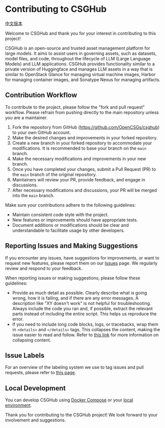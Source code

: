 Contributing to CSGHub
=======================

[中文版本](/CONTRIBUTING.md)

Welcome to CSGHub and thank you for your interest in contributing to this project!

CSGHub is an open-source and trusted asset management platform for large models. It aims to assist users in governing assets, such as datasets, model files, and code, throughout the lifecycle of LLM (Large Language Models) and LLM applications. CSGHub provides functionality similar to a private version of Huggingface and manages LLM assets in a way that is similar to OpenStack Glance for managing virtual machine images, Harbor for managing container images, and Sonatype Nexus for managing artifacts.

Contribution Workflow
----------------------

To contribute to the project, please follow the "fork and pull request" workflow. Please refrain from pushing directly to the main repository unless you are a maintainer.

1. Fork the repository from GitHub (https://github.com/OpenCSGs/csghub) to your own GitHub account.
2. Make the desired changes and improvements in your forked repository.
3. Create a new branch in your forked repository to accommodate your modifications. It is recommended to base your branch on the `main` branch.
4. Make the necessary modifications and improvements in your new branch.
5. Once you have completed your changes, submit a Pull Request (PR) to the `main` branch of the original repository.
6. Maintainers will review your PR, provide feedback, and engage in discussions.
7. After necessary modifications and discussions, your PR will be merged into the `main` branch.

Make sure your contributions adhere to the following guidelines:

- Maintain consistent code style with the project.
- New features or improvements should have appropriate tests.
- Document additions or modifications should be clear and understandable to facilitate usage by other developers.

Reporting Issues and Making Suggestions
----------------------

If you encounter any issues, have suggestions for improvements, or want to request new features, please report them on our [Issues](https://github.com/OpenCSGs/csghub/issues) page. We regularly review and respond to your feedback.

When reporting issues or making suggestions, please follow these guidelines:

- Provide as much detail as possible. Clearly describe what is going wrong, how it is failing, and if there are any error messages. A description like "XY doesn't work" is not helpful for troubleshooting. Always include the code you ran and, if possible, extract the relevant parts instead of including the entire script. This helps us reproduce the error.
- If you need to include long code blocks, logs, or tracebacks, wrap them in `<details>` and `</details>` tags. This collapses the content, making the issue easier to read and follow. Refer to [this link](https://developer.mozilla.org/en/docs/Web/HTML/Element/details) for more information on collapsing content.

Issue Labels
----------------------

For an overview of the labeling system we use to tag issues and pull requests, please refer to [this page](https://github.com/OpenCSGs/csghub/labels).  


Local Development
----------------------

You can develop CSGHub using [Docker Compose](all_in_one_readme_en.md) or your [local environment](setup_en.md).

Thank you for contributing to the CSGHub project! We look forward to your involvement and suggestions.
